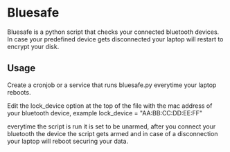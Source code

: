 # **Bluesafe**


Bluesafe is a python script that checks your connected bluetooth devices.
In case your predefined device gets disconnected your laptop will restart
to encrypt your disk.

## **Usage**

Create a cronjob or a service that runs bluesafe.py everytime your laptop reboots.

Edit the lock_device option at the top of the file with the mac address of your bluetooth
device, example lock_device = "AA:BB:CC:DD:EE:FF"


everytime the script is run it is set to be unarmed, after you connect your bluetooth the device
the script gets armed and in case of a disconnection your laptop will reboot securing your data.

